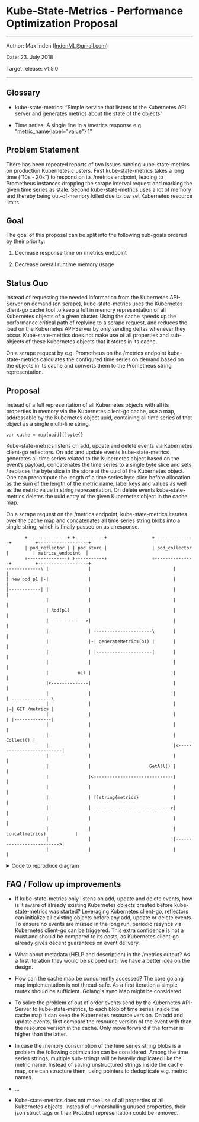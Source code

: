# Kube-State-Metrics - Performance Optimization Proposal

---

Author: Max Inden (<IndenML@gmail.com>)

Date: 23. July 2018

Target release: v1.5.0

---

## Glossary

* kube-state-metrics: “Simple service that listens to the Kubernetes API server
  and generates metrics about the state of the objects”

* Time series: A single line in a /metrics response e.g.
  “metric_name{label="value"} 1”

## Problem Statement

There has been repeated reports of two issues running kube-state-metrics on
production Kubernetes clusters. First kube-state-metrics takes a long time
(“10s - 20s”) to respond on its /metrics endpoint, leading to Prometheus
instances dropping the scrape interval request and marking the given time series
as stale. Second kube-state-metrics uses a lot of memory and thereby being
out-of-memory killed due to low set Kubernetes resource limits.

## Goal

The goal of this proposal can be split into the following sub-goals ordered by
their priority:

1. Decrease response time on /metrics endpoint

2. Decrease overall runtime memory usage

## Status Quo

Instead of requesting the needed information from the Kubernetes API-Server on
demand (on scrape), kube-state-metrics uses the Kubernetes client-go cache tool
to keep a full in memory representation of all Kubernetes objects of a given
cluster. Using the cache speeds up the performance critical path of replying to
a scrape request, and reduces the load on the Kubernetes API-Server by only
sending deltas whenever they occur. Kube-state-metrics does not make use of all
properties and sub-objects of these Kubernetes objects that it stores in its
cache.

On a scrape request by e.g. Prometheus on the /metrics endpoint
kube-state-metrics calculates the configured time series on demand based on the
objects in its cache and converts them to the Prometheus string representation.

## Proposal

Instead of a full representation of all Kubernetes objects with all its
properties in memory via the Kubernetes client-go cache, use a map, addressable
by the Kubernetes object uuid, containing all time series of that object as a
single multi-line string.

```
var cache = map[uuid][]byte{}
```

Kube-state-metrics listens on add, update and delete events via Kubernetes
client-go reflectors. On add and update events kube-state-metrics generates all
time series related to the Kubernetes object based on the event’s payload,
concatenates the time series to a single byte slice and sets / replaces the byte
slice in the store at the uuid of the Kubernetes object. One can precompute the
length of a time series byte slice before allocation as the sum of the length of
the metric name, label keys and values as well as the metric value in string
representation. On delete events kube-state-metrics deletes the uuid entry of
the given Kubernetes object in the cache map.

On a scrape request on the /metrics endpoint, kube-state-metrics iterates over
the cache map and concatenates all time series string blobs into a single
string, which is finally passed on as a response.

```
       +---------------+ +-----------+                 +---------------+         +-------------------+
       | pod_reflector | | pod_store |                 | pod_collector |         | metrics_endpoint  |
       +---------------+ +-----------+                 +---------------+         +-------------------+
-------------\ |               |                               |                           |
| new pod p1 |-|               |                               |                           |
|------------| |               |                               |                           |
               |               |                               |                           |
               | Add(p1)       |                               |                           |
               |-------------->|                               |                           |
               |               | ----------------------\       |                           |
               |               |-| generateMetrics(p1) |       |                           |
               |               | |---------------------|       |                           |
               |               |                               |                           |
               |           nil |                               |                           |
               |<--------------|                               |                           |
               |               |                               |                           | ---------------\
               |               |                               |                           |-| GET /metrics |
               |               |                               |                           | |--------------|
               |               |                               |                           |
               |               |                               |                 Collect() |
               |               |                               |<--------------------------|
               |               |                               |                           |
               |               |                      GetAll() |                           |
               |               |<------------------------------|                           |
               |               |                               |                           |
               |               | []string{metrics}             |                           |
               |               |------------------------------>|                           |
               |               |                               |                           |
               |               |                               | concat(metrics)           |
               |               |                               |-------------------------->|
               |               |                               |                           |

```

<details>
 <summary>Code to reproduce diagram</summary>

Build via [text-diagram](http://weidagang.github.io/text-diagram/)

```
object pod_reflector pod_store pod_collector metrics_endpoint

note left of pod_reflector: new pod p1
pod_reflector -> pod_store: Add(p1)
note right of pod_store: generateMetrics(p1)
pod_store -> pod_reflector: nil

note right of metrics_endpoint: GET /metrics
metrics_endpoint -> pod_collector: Collect()
pod_collector -> pod_store: GetAll()
pod_store -> pod_collector: []string{metrics}
pod_collector -> metrics_endpoint: concat(metrics)
```

</details>

## FAQ / Follow up improvements

* If kube-state-metrics only listens on add, update and delete events, how is it
  aware of already existing Kubernetes objects created before kube-state-metrics
  was started? Leveraging Kubernetes client-go, reflectors can initialize all
  existing objects before any add, update or delete events. To ensure no events
  are missed in the long run, periodic resyncs via Kubernetes client-go can be
  triggered. This extra confidence is not a must and should be compared to its
  costs, as Kubernetes client-go already gives decent guarantees on event
  delivery.

* What about metadata (HELP and description) in the /metrics output? As a first
  iteration they would be skipped until we have a better idea on the design.

* How can the cache map be concurrently accessed? The core golang map
  implementation is not thread-safe. As a first iteration a simple mutex should
  be sufficient. Golang's sync.Map might be considered.

* To solve the problem of out of order events send by the Kubernetes API-Server
  to kube-state-metrics, to each blob of time series inside the cache map it can
  keep the Kubernetes resource version. On add and update events, first compare
  the resource version of the event with than the resource version in the cache.
  Only move forward if the former is higher than the latter.

* In case the memory consumption of the time series string blobs is a problem
  the following optimization can be considered: Among the time series strings,
  multiple sub-strings will be heavily duplicated like the metric name. Instead
  of saving unstructured strings inside the cache map, one can structure them,
  using pointers to deduplicate e.g. metric names.

* ...

* Kube-state-metrics does not make use of all properties of all Kubernetes
  objects. Instead of unmarshalling unused properties, their json struct tags or
  their Protobuf representation could be removed.
